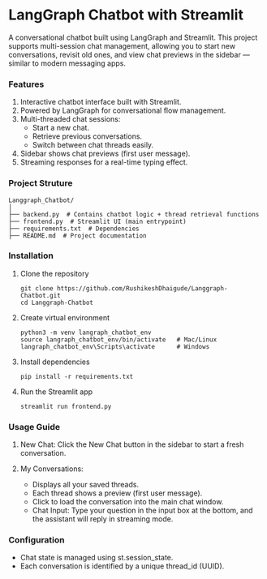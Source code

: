 # LangGraph Chatbot with Streamlit

A conversational chatbot built using LangGraph and Streamlit.
This project supports multi-session chat management, allowing you to start new conversations, revisit old ones, and view chat previews in the sidebar — similar to modern messaging apps.


### Features

1. Interactive chatbot interface built with Streamlit.
2. Powered by LangGraph for conversational flow management.
3. Multi-threaded chat sessions:
   - Start a new chat.
   - Retrieve previous conversations.
   - Switch between chat threads easily.
4. Sidebar shows chat previews (first user message).
5. Streaming responses for a real-time typing effect.

### Project Struture 

```
Langgraph_Chatbot/
│
├── backend.py  # Contains chatbot logic + thread retrieval functions
├── frontend.py  # Streamlit UI (main entrypoint)
├── requirements.txt  # Dependencies
├── README.md  # Project documentation
```


### Installation

1. Clone the repository
   ```
   git clone https://github.com/RushikeshDhaigude/Langgraph-Chatbot.git
   cd Langgraph-Chatbot
   
   ```
   
2. Create virtual environment
   ```
   python3 -m venv langraph_chatbot_env
   source langraph_chatbot_env/bin/activate   # Mac/Linux
   langraph_chatbot_env\Scripts\activate      # Windows
   ```

3. Install dependencies
   ```
   pip install -r requirements.txt
   ```
   
4. Run the Streamlit app
   ```
   streamlit run frontend.py
   ```


### Usage Guide

1. New Chat: Click the New Chat button in the sidebar to start a fresh conversation.

2. My Conversations:
   - Displays all your saved threads.
   - Each thread shows a preview (first user message).
   - Click to load the conversation into the main chat window.
   - Chat Input: Type your question in the input box at the bottom, and the assistant will reply in streaming mode.

### Configuration

- Chat state is managed using st.session_state.
- Each conversation is identified by a unique thread_id (UUID).
